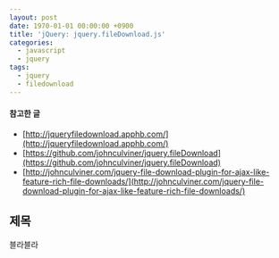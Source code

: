 ```yaml
---
layout: post
date: 1970-01-01 00:00:00 +0900
title: 'jQuery: jquery.fileDownload.js'
categories:
  - javascript
  - jquery
tags:
  - jquery
  - filedownload
---
```


#### 참고한 글
- [http://jqueryfiledownload.apphb.com/](http://jqueryfiledownload.apphb.com/)
- [https://github.com/johnculviner/jquery.fileDownload](https://github.com/johnculviner/jquery.fileDownload)
- [http://johnculviner.com/jquery-file-download-plugin-for-ajax-like-feature-rich-file-downloads/](http://johnculviner.com/jquery-file-download-plugin-for-ajax-like-feature-rich-file-downloads/)

## 제목
블라블라
